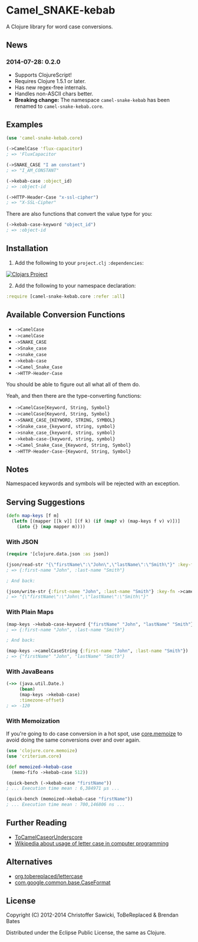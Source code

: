 # Camel_SNAKE-kebab

A Clojure library for word case conversions.

## News

### 2014-07-28: 0.2.0

* Supports ClojureScript!
* Requires Clojure 1.5.1 or later.
* Has new regex-free internals.
* Handles non-ASCII chars better.
* **Breaking change:** The namespace `camel-snake-kebab` has been renamed to `camel-snake-kebab.core`.

## Examples

```clojure
(use 'camel-snake-kebab.core)

(->CamelCase 'flux-capacitor)
; => 'FluxCapacitor

(->SNAKE_CASE "I am constant")
; => "I_AM_CONSTANT"

(->kebab-case :object_id)
; => :object-id

(->HTTP-Header-Case "x-ssl-cipher")
; => "X-SSL-Cipher"
```

There are also functions that convert the value type for you:

```clojure
(->kebab-case-keyword "object_id")
; => :object-id
```

## Installation

1. Add the following to your `project.clj` `:dependencies`:

  [![Clojars Project](http://clojars.org/camel-snake-kebab/latest-version.svg)](http://clojars.org/camel-snake-kebab)

2. Add the following to your namespace declaration:

  ```clojure
  :require [camel-snake-kebab.core :refer :all]
  ```

## Available Conversion Functions

* `->CamelCase`
* `->camelCase`
* `->SNAKE_CASE`
* `->Snake_case`
* `->snake_case`
* `->kebab-case`
* `->Camel_Snake_Case`
* `->HTTP-Header-Case`

You should be able to figure out all what all of them do.

Yeah, and then there are the type-converting functions:

* `->CamelCase{Keyword, String, Symbol}`
* `->camelCase{Keyword, String, Symbol}`
* `->SNAKE_CASE_{KEYWORD, STRING, SYMBOL}`
* `->Snake_case_{keyword, string, symbol}`
* `->snake_case_{keyword, string, symbol}`
* `->kebab-case-{keyword, string, symbol}`
* `->Camel_Snake_Case_{Keyword, String, Symbol}`
* `->HTTP-Header-Case-{Keyword, String, Symbol}`

## Notes

Namespaced keywords and symbols will be rejected with an exception.

## Serving Suggestions

```clojure
(defn map-keys [f m]
  (letfn [(mapper [[k v]] [(f k) (if (map? v) (map-keys f v) v)])]
    (into {} (map mapper m))))
```

### With JSON

```clojure
(require '[clojure.data.json :as json])

(json/read-str "{\"firstName\":\"John\",\"lastName\":\"Smith\"}" :key-fn ->kebab-case-keyword)
; => {:first-name "John", :last-name "Smith"}

; And back:

(json/write-str {:first-name "John", :last-name "Smith"} :key-fn ->camelCaseString)
; => "{\"firstName\":\"John\",\"lastName\":\"Smith\"}"
```

### With Plain Maps

```clojure
(map-keys ->kebab-case-keyword {"firstName" "John", "lastName" "Smith"})
; => {:first-name "John", :last-name "Smith"}

; And back:

(map-keys ->camelCaseString {:first-name "John", :last-name "Smith"})
; => {"firstName" "John", "lastName" "Smith"}
```

### With JavaBeans

```clojure
(->> (java.util.Date.)
     (bean)
     (map-keys ->kebab-case)
     :timezone-offset)
; => -120
```

### With Memoization

If you're going to do case conversion in a hot spot, use [core.memoize](https://github.com/clojure/core.memoize) to avoid doing the same conversions over and over again.

```clojure
(use 'clojure.core.memoize)
(use 'criterium.core)

(def memoized->kebab-case
  (memo-fifo ->kebab-case 512))

(quick-bench (->kebab-case "firstName"))
; ... Execution time mean : 6,384971 µs ...

(quick-bench (memoized->kebab-case "firstName"))
; ... Execution time mean : 700,146806 ns ...
```

## Further Reading

* [ToCamelCaseorUnderscore](http://citeseerx.ist.psu.edu/viewdoc/summary?doi=10.1.1.158.9499)
* [Wikipedia about usage of letter case in computer programming](http://en.wikipedia.org/wiki/Letter_case#Computers)

## Alternatives

* [org.tobereplaced/lettercase](https://github.com/ToBeReplaced/lettercase)
* [com.google.common.base.CaseFormat](http://docs.guava-libraries.googlecode.com/git-history/release/javadoc/com/google/common/base/CaseFormat.html)

## License

Copyright (C) 2012-2014 Christoffer Sawicki, ToBeReplaced & Brendan Bates

Distributed under the Eclipse Public License, the same as Clojure.
